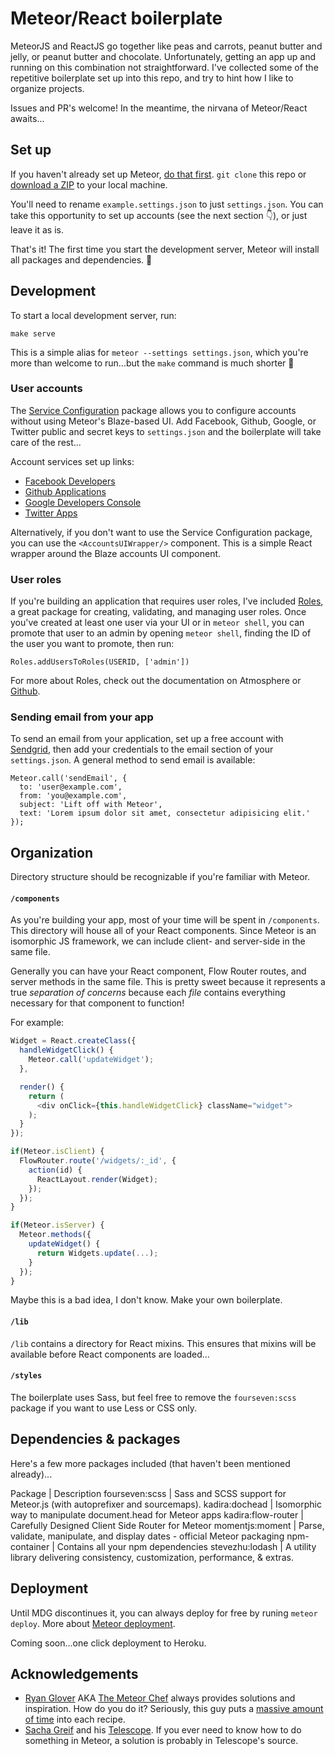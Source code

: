 # Meteor/React boilerplate

MeteorJS and ReactJS go together like peas and carrots, peanut butter and jelly, or peanut butter and chocolate. Unfortunately, getting an app up and running on this combination not straightforward. I've collected some of the repetitive boilerplate set up into this repo, and try to hint how I like to organize projects.

Issues and PR's welcome! In the meantime, the nirvana of Meteor/React awaits...

## Set up

If you haven't already set up Meteor, [do that first](https://www.meteor.com/install). `git clone` this repo or [download a ZIP](https://github.com/andrewliebchen/meteor-react-boilerplate/archive/master.zip) to your local machine.

You'll need to rename `example.settings.json` to just `settings.json`. You can take this opportunity to set up accounts (see the next section 👇), or just leave it as is.

That's it! The first time you start the development server, Meteor will install all packages and dependencies. 🌟

## Development

To start a local development server, run:

```
make serve
```

This is a simple alias for `meteor --settings settings.json`, which you're more than welcome to run...but the `make` command is much shorter 💁

### User accounts

The [Service Configuration](https://atmospherejs.com/meteor/service-configuration) package allows you to configure accounts without using Meteor's Blaze-based UI. Add Facebook, Github, Google, or Twitter public and secret keys to `settings.json` and the boilerplate will take care of the rest...

Account services set up links:
* [Facebook Developers](https://developers.facebook.com/apps/)
* [Github Applications](https://github.com/settings/applications)
* [Google Developers Console](https://console.developers.google.com/)
* [Twitter Apps](https://apps.twitter.com/)

Alternatively, if you don't want to use the Service Configuration package, you can use the `<AccountsUIWrapper/>` component. This is a simple React wrapper around the Blaze accounts UI component.

### User roles

If you're building an application that requires user roles, I've included [Roles](https://atmospherejs.com/alanning/roles), a great package for creating, validating, and managing user roles. Once you've created at least one user via your UI or in `meteor shell`, you can promote that user to an admin by opening `meteor shell`, finding the ID of the user you want to promote, then run:

```
Roles.addUsersToRoles(USERID, ['admin'])
```

For more about Roles, check out the documentation on Atmosphere or [Github](https://github.com/alanning/meteor-roles/).

### Sending email from your app

To send an email from your application, set up a free account with [Sendgrid](https://sendgrid.com/), then add your credentials to the email section of your `settings.json`. A general method to send email is available:

```
Meteor.call('sendEmail', {
  to: 'user@example.com',
  from: 'you@example.com',
  subject: 'Lift off with Meteor',
  text: 'Lorem ipsum dolor sit amet, consectetur adipisicing elit.'
});
```

## Organization

Directory structure should be recognizable if you're familiar with Meteor.

#### `/components`

As you're building your app, most of your time will be spent in `/components`. This directory will house all of your React components. Since Meteor is an isomorphic JS framework, we can include client- and server-side in the same file.

Generally you can have your React component, Flow Router routes, and server methods in the same file. This is pretty sweet because it represents a true _separation of concerns_ because each _file_ contains everything necessary for that component to function!

For example:

```js
Widget = React.createClass({
  handleWidgetClick() {
    Meteor.call('updateWidget');
  },

  render() {
    return (
      <div onClick={this.handleWidgetClick} className="widget">
    );
  }
});

if(Meteor.isClient) {
  FlowRouter.route('/widgets/:_id', {
    action(id) {
      ReactLayout.render(Widget);
    });
  });
}

if(Meteor.isServer) {
  Meteor.methods({
    updateWidget() {
      return Widgets.update(...);
    }
  });
}
```

Maybe this is a bad idea, I don't know. Make your own boilerplate.

#### `/lib`

`/lib` contains a directory for React mixins. This ensures that mixins will be available before React components are loaded...

#### `/styles`

The boilerplate uses Sass, but feel free to remove the `fourseven:scss` package if you want to use Less or CSS only.

## Dependencies & packages

Here's a few more packages included (that haven't been mentioned already)...

Package | Description
fourseven:scss | Sass and SCSS support for Meteor.js (with autoprefixer and sourcemaps).
kadira:dochead | Isomorphic way to manipulate document.head for Meteor apps
kadira:flow-router | Carefully Designed Client Side Router for Meteor
momentjs:moment | Parse, validate, manipulate, and display dates - official Meteor packaging
npm-container | Contains all your npm dependencies
stevezhu:lodash | A utility library delivering consistency, customization, performance, & extras.

## Deployment

Until MDG discontinues it, you can always deploy for free by runing `meteor deploy`. More about [Meteor deployment](http://guide.meteor.com/deployment.html).

Coming soon...one click deployment to Heroku.

## Acknowledgements

* [Ryan Glover](https://twitter.com/rglover) AKA [The Meteor Chef](https://themeteorchef.com/) always provides solutions and inspiration. How do you do it? Seriously, this guy puts a [massive amount of time](https://docs.google.com/spreadsheets/d/1aSwgJRngLpx-anWAzuG7s_hqcjMwlnLdLNJyYhzH4eY/edit#gid=0) into each recipe.
* [Sacha Greif](http://sachagreif.com/) and his [Telescope](https://github.com/TelescopeJS/Telescope). If you ever need to know how to do something in Meteor, a solution is probably in Telescope's source.
